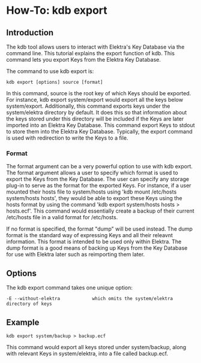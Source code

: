 # How-To: kdb export #

## Introduction ##

The kdb tool allows users to interact with Elektra's Key Database via the command line. 
This tutorial explains the export function of kdb. This command lets you export Keys from 
the Elektra Key Database.

The command to use kdb export is:

    kdb export [options] source [format]

In this command, source is the root key of which Keys should be exported. For
instance, kdb export system/export would export all the keys below
system/export. Additionally, this command exports keys under the system/elektra
directory by default. It does this so that information about the keys stored under
this directory will be included if the Keys are later imported into an Elektra Key 
Database. This command export Keys to stdout to store them into the Elektra
Key Database. Typically, the export command is used with redirection to write the 
Keys to a file. 

### Format ###

The format argument can be a very powerful option to use with kdb export. 
The format argument allows a user to specify which format is used to export the
Keys from the Key Database. The user can specify any storage plug-in to serve as the 
format for the exported Keys. For instance, if a user mounted their hosts file to system/hosts
using 'kdb mount /etc/hosts system/hosts hosts', they would be able to export these Keys using 
the hosts format by using the command 'kdb export system/hosts hosts > hosts.ecf'. 
This command would essentially create a backup of their current /etc/hosts file in a valid format
for /etc/hosts. 

If no format is specified, the format "dump" will be used instead. The dump format is the standard way
of expressing Keys and all their releavnt information. This format is intended to be used only within Elektra.
The dump format is a good means of backing up Keys from the Key Database for use with Elektra later 
such as reimporting them later. 

## Options ##

The kdb export command takes one unique option:

	-E --without-elektra			which omits the system/elektra directory of keys

## Example ##

	kdb export system/backup > backup.ecf

This command would export all keys stored under system/backup, along with relevant Keys in system/elektra, into a file called backup.ecf.